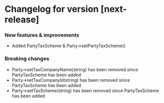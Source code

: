 # Changelog for version [next-release]

### New features & improvements

- Added PartyTaxScheme & Party->setPartyTaxScheme()

### Breaking changes

- Party->setTaxCompanyName(string) has been removed since PartyTaxScheme has been added
- Party->setTaxCompanyId(string) has been removed since PartyTaxScheme has been added
- Party->setTaxScheme(string) has been removed since PartyTaxScheme has been added
